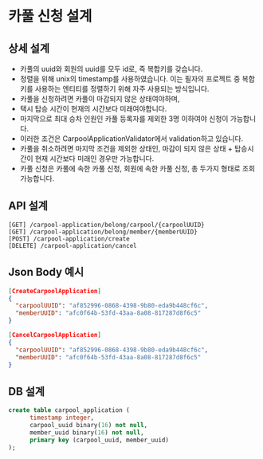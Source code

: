 # 카풀 신청 설계

## 상세 설계
* 카풀의 uuid와 회원의 uuid를 모두 id로, 즉 복합키를 갖습니다.
* 정렬을 위해 unix의 timestamp를 사용하였습니다. 이는 필자의 프로젝트 중 복합키를 사용하는 엔티티를 정렬하기 위해 자주 사용되는 방식입니다.
* 카풀을 신청하려면 카풀이 마감되지 않은 상태여야하며, 
* 택시 탑승 시간이 현재의 시간보다 미래여야합니다.
* 마지막으로 최대 승차 인원인 카풀 등록자를 제외한 3명 이하여야 신청이 가능합니다.
* 이러한 조건은 CarpoolApplicationValidator에서 validation하고 있습니다.
* 카풀을 취소하려면 마지막 조건을 제외한 상태인, 마감이 되지 않은 상태 + 탑승시간이 현재 시간보다 미래인 경우만 가능합니다.
* 카풀 신청은 카풀에 속한 카풀 신청, 회원에 속한 카풀 신청, 총 두가지 형태로 조회 가능합니다.

## API 설계
```
[GET] /carpool-application/belong/carpool/{carpoolUUID}
[GET] /carpool-application/belong/member/{memberUUID}
[POST] /carpool-application/create
[DELETE] /carpool-application/cancel
```

## Json Body 예시
```json
[CreateCarpoolApplication]
{
  "carpoolUUID": "af852996-0868-4398-9b80-eda9b448cf6c",
  "memberUUID": "afc0f64b-53fd-43aa-8a08-817287d8f6c5"
}

[CancelCarpoolApplication]
{
  "carpoolUUID": "af852996-0868-4398-9b80-eda9b448cf6c",
  "memberUUID": "afc0f64b-53fd-43aa-8a08-817287d8f6c5"
}
```

## DB 설계
```sql
create table carpool_application (
      timestamp integer,
      carpool_uuid binary(16) not null,
      member_uuid binary(16) not null,
      primary key (carpool_uuid, member_uuid)
);
```